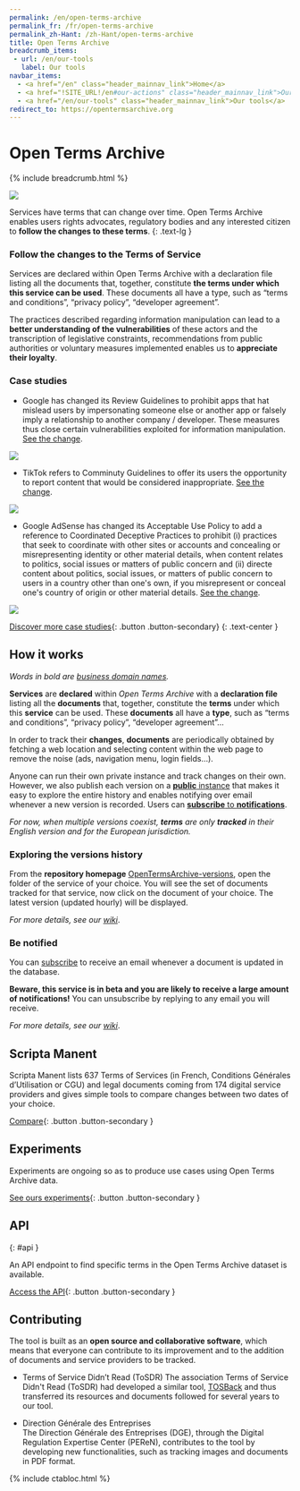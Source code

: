 ```yaml
---
permalink: /en/open-terms-archive
permalink_fr: /fr/open-terms-archive
permalink_zh-Hant: /zh-Hant/open-terms-archive
title: Open Terms Archive
breadcrumb_items:
 - url: /en/our-tools
   label: Our tools
navbar_items:
  - <a href="/en" class="header_mainnav_link">Home</a>
  - <a href="!SITE_URL!/en#our-actions" class="header_mainnav_link">Our actions</a>
  - <a href="/en/our-tools" class="header_mainnav_link">Our tools</a>
redirect_to: https://opentermsarchive.org
---
```


# Open Terms Archive

{% include breadcrumb.html %}

![](../../assets/img/open-terms-archive/thumb.jpg)

Services have terms that can change over time. Open Terms Archive enables users rights advocates, regulatory bodies and any interested citizen to **follow the changes to these terms**.
{: .text-lg }

### Follow the changes to the Terms of Service

Services are declared within Open Terms Archive with a declaration file listing all the documents that, together, constitute **the terms under which this service can be used**. These documents all have a type, such as “terms and conditions”, “privacy policy”, “developer agreement”.

The practices described regarding information manipulation can lead to a **better understanding of the vulnerabilities** of these actors and the transcription of legislative constraints, recommendations from public authorities or voluntary measures implemented enables us to **appreciate their loyalty**.

### Case studies

- Google has changed its Review Guidelines to prohibit apps that hat mislead users by impersonating someone else or another app or falsely imply a relationship to another company / developer. These measures thus close certain vulnerabilities exploited for information manipulation. [See the change](https://github.com/ambanum/OpenTermsArchive-versions/commit/98f6c).

![](../../assets/img/open-terms-archive/google-case-studie.png)

- TikTok refers to Comminuty Guidelines to offer its users the opportunity to report content that would be considered inappropriate. [See the change](https://github.com/ambanum/OpenTermsArchive-versions/commit/0d2f0386).

![](../../assets/img/open-terms-archive/tiktok-case-studie.png)

- Google AdSense has changed its Acceptable Use Policy to add a reference to Coordinated Deceptive Practices to prohibit (i) practices that seek to coordinate with other sites or accounts and concealing or misrepresenting identity or other material details, when content relates to politics, social issues or matters of public concern and (ii) directe content about politics, social issues, or matters of public concern to users in a country other than one's own, if you misrepresent or conceal one's country of origin or other material details. [See the change](https://github.com/ambanum/OpenTermsArchive-versions/commit/c62b7).

![](../../assets/img/open-terms-archive/google-case-studie.png)

[Discover more case studies](https://github.com/ambanum/OpenTermsArchive/wiki/%C3%89tudes-de-cas){: .button .button-secondary}
{: .text-center }

## How it works

_Words in bold are [business domain names](https://en.wikipedia.org/wiki/Domain-driven_design)._

**Services** are **declared** within _Open Terms Archive_ with a **declaration file** listing all the **documents** that, together, constitute the **terms** under which this **service** can be used. These **documents** all have a **type**, such as “terms and conditions”, “privacy policy”, “developer agreement”…

In order to track their **changes**, **documents** are periodically obtained by fetching a web location and selecting content within the web page to remove the noise (ads, navigation menu, login fields…).

Anyone can run their own private instance and track changes on their own. However, we also publish each version on a [**public** instance](https://github.com/ambanum/OpenTermsArchive-versions) that makes it easy to explore the entire history and enables notifying over email whenever a new version is recorded.
Users can [**subscribe** to **notifications**](#be-notified).

_For now, when multiple versions coexist, **terms** are only **tracked** in their English version and for the European jurisdiction._

### Exploring the versions history

From the **repository homepage** [OpenTermsArchive-versions](https://github.com/ambanum/OpenTermsArchive-versions), open the folder of the service of your choice. You will see the set of documents tracked for that service, now click on the document of your choice. The latest version (updated hourly) will be displayed.

_For more details, see our [wiki](https://github.com/ambanum/OpenTermsArchive#exploring-the-versions-history)_.

### Be notified

You can [subscribe](https://59692a77.sibforms.com/serve/MUIEAKuTv3y67e27PkjAiw7UkHCn0qVrcD188cQb-ofHVBGpvdUWQ6EraZ5AIb6vJqz3L8LDvYhEzPb2SE6eGWP35zXrpwEFVJCpGuER9DKPBUrifKScpF_ENMqwE_OiOZ3FdCV2ra-TXQNxB2sTEL13Zj8HU7U0vbbeF7TnbFiW8gGbcOa5liqmMvw_rghnEB2htMQRCk6A3eyj) to receive an email whenever a document is updated in the database.

**Beware, this service is in beta and you are likely to receive a large amount of notifications!** You can unsubscribe by replying to any email you will receive.

_For more details, see our [wiki](https://github.com/ambanum/OpenTermsArchive#be-notified)_.

## Scripta Manent

Scripta Manent lists 637 Terms of Services (in French, Conditions Générales d’Utilisation or CGU) and legal documents coming from 174 digital service providers and gives simple tools to compare changes between two dates of your choice.

[Compare](/en/open-terms-archive/scripta-manent){: .button .button-secondary }

## Experiments

Experiments are ongoing so as to produce use cases using Open Terms Archive data.

[See ours experiments](/en/open-terms-archive/experiments){: .button .button-secondary }

## API
{: #api }

An API endpoint to find specific terms in the Open Terms Archive dataset is available.

[Access the API](https://opentermsarchive.org/data/api/){: .button .button-secondary }

## Contributing

The tool is built as an **open source and collaborative software**, which means that everyone can contribute to its improvement and to the addition of documents and service providers to be tracked.

- Terms of Service Didn’t Read (ToSDR)
The association Terms of Service Didn't Read (ToSDR) had developed a similar tool, [TOSBack](https://tosback.org/) and thus transferred its resources and documents followed for several years to our tool.

- Direction Générale des Entreprises  
The Direction Générale des Entreprises (DGE), through the Digital Regulation Expertise Center (PEReN), contributes to the tool by developing new functionalities, such as tracking images and documents in PDF format.

{% include ctabloc.html %}
